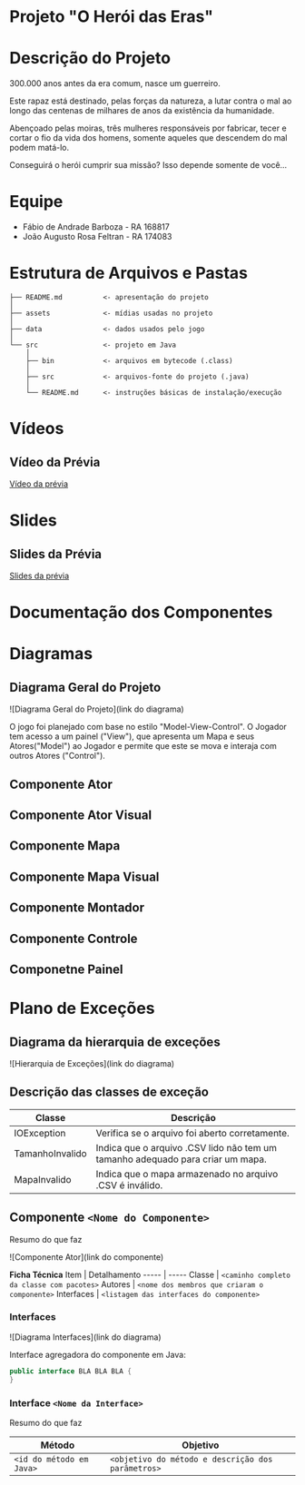 # Projeto "O Herói das Eras"

# Descrição do Projeto

300.000 anos antes da era comum, nasce um guerreiro.

Este rapaz está destinado, pelas forças da natureza, a lutar contra o mal ao
longo das centenas de milhares de anos da existência da humanidade.

Abençoado pelas moiras, três mulheres responsáveis por fabricar, tecer e cortar 
o fio da vida dos homens, somente aqueles que descendem do mal podem matá-lo.

Conseguirá o herói cumprir sua missão? Isso depende somente de você...


# Equipe

* Fábio de Andrade Barboza - RA 168817
* João Augusto Rosa Feltran - RA 174083

# Estrutura de Arquivos e Pastas

~~~
├── README.md          <- apresentação do projeto
│
├── assets             <- mídias usadas no projeto
│
├── data               <- dados usados pelo jogo
│
└── src                <- projeto em Java 
    │
    ├── bin            <- arquivos em bytecode (.class)
    │
    ├── src            <- arquivos-fonte do projeto (.java)
    │
    └── README.md      <- instruções básicas de instalação/execução
~~~

# Vídeos

## Vídeo da Prévia

[Vídeo da prévia](https://drive.google.com/file/d/1uszDQPCGeER__hJ6rSXI5SbTS8QNMBl6/view?usp=sharing)

# Slides

## Slides da Prévia

[Slides da prévia](https://drive.google.com/file/d/16Q0duAxH0vFAeqShCByhoIEvQyzOdOX1/view?usp=sharing)

# Documentação dos Componentes

# Diagramas

## Diagrama Geral do Projeto

![Diagrama Geral do Projeto](link do diagrama)

O jogo foi planejado com base no estilo "Model-View-Control". O Jogador tem acesso a um painel ("View"), que apresenta um Mapa e seus Atores("Model") ao Jogador e permite que este se mova e interaja com outros Atores ("Control"). 

## Componente Ator
    
## Componente Ator Visual

## Componente Mapa

## Componente Mapa Visual

## Componente Montador

## Componente Controle

## Componetne Painel

# Plano de Exceções

## Diagrama da hierarquia de exceções

![Hierarquia de Exceções](link do diagrama)

## Descrição das classes de exceção

Classe | Descrição
----- | -----
IOException | Verifica se o arquivo foi aberto corretamente.
TamanhoInvalido | Indica que o arquivo .CSV lido não tem um tamanho adequado para criar um mapa.
MapaInvalido | Indica que o mapa armazenado no arquivo .CSV é inválido.
    
    
    
    
    
    
    
    


## Componente `<Nome do Componente>`

Resumo do que faz 

![Componente Ator](link do componente)

**Ficha Técnica**
Item | Detalhamento
----- | -----
Classe | `<caminho completo da classe com pacotes>`
Autores | `<nome dos membros que criaram o componente>`
Interfaces | `<listagem das interfaces do componente>`

### Interfaces

![Diagrama Interfaces](link do diagrama)

Interface agregadora do componente em Java:

~~~java
public interface BLA BLA BLA {
}
~~~

### Interface `<Nome da Interface>`

Resumo do que faz

Método | Objetivo
-------| --------
`<id do método em Java>` | `<objetivo do método e descrição dos parâmetros>`

